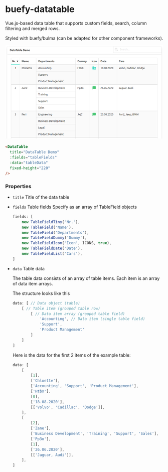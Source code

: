 # buefy-datatable

Vue.js-based data table that supports custom fields, search, column filtering and merged rows.

Styled with buefy/bulma (can be adapted for other component frameworks).

![Example Table](./example.png)

```html
<DataTable
  title="DataTable Demo"
  :fields="tableFields"
  :data="tableData"
  fixed-height="220"
/>
```

### Properties

- `title` Title of the data table

- `fields` Table fields
  Specify as an array of TableField objects

  ```js
  fields: [
      new TableFieldTiny('Nr.'),
      new TableField('Name'),
      new TableField('Departments'),
      new TableFieldDummy('Dummy'),
      new TableFieldIcon('Icon', ICONS, true),
      new TableFieldDate('Date'),
      new TableFieldList('Cars'),
  ]
  ```

  

- `data` Table data

  The table data consists of an array of table items. Each item is an array of data item arrays.

  The structure looks like this

  ```js
  data: [ // Data object (table)
      [ // Table item (grouped table row)
          [ // Data item array (grouped table field)
              'Accounting', // Data item (single table field)
              'Support',
              'Product Management'
          ]
      ]
  ]
  ```

  Here is the data for the first 2 items of the example table:

  ```js
  data: [
      [
          [1],
          ['Chloette'],
          ['Accounting', 'Support', 'Product Management'],
          ['HtbX'],
          [0],
          ['18.08.2020'],
          [['Volvo', 'Cadillac', 'Dodge']],
      ],
      [
          [2],
          ['Zane'],
          ['Business Development', 'Training', 'Support', 'Sales'],
          ['Pp3o'],
          [1],
          ['26.06.2020'],
          [['Jaguar, Audi']],
      ],
  ]
  ```

  

